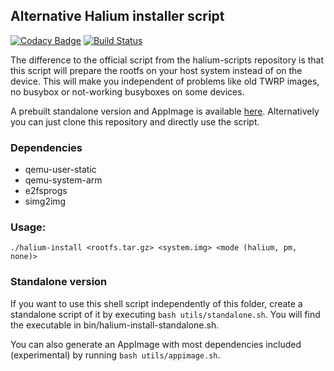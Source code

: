 ## Alternative Halium installer script

[![Codacy Badge](https://api.codacy.com/project/badge/Grade/0c6adc1dd44644b6b688f8fb048434d6)](https://www.codacy.com/app/JBBgameich/halium-install?utm_source=github.com&utm_medium=referral&utm_content=JBBgameich/halium-install&utm_campaign=badger)
[![Build Status](https://travis-ci.org/JBBgameich/halium-install.svg?branch=appimage)](https://travis-ci.org/JBBgameich/halium-install)

The difference to the official script from the halium-scripts repository is that this script will prepare the rootfs on your host system instead of on the device. This will make you independent of problems like old TWRP images, no busybox or not-working busyboxes on some devices.

A prebuilt standalone version and AppImage is available [here](https://github.com/JBBgameich/halium-install/releases). Alternatively you can just clone this repository and directly use the script.

### Dependencies

* qemu-user-static
* qemu-system-arm
* e2fsprogs
* simg2img

### Usage:
```
./halium-install <rootfs.tar.gz> <system.img> <mode (halium, pm, none)>
```

### Standalone version
If you want to use this shell script independently of this folder, create a standalone script of it by executing `bash utils/standalone.sh`. You will find the executable in bin/halium-install-standalone.sh.

You can also generate an AppImage with most dependencies included (experimental) by running `bash utils/appimage.sh`.
